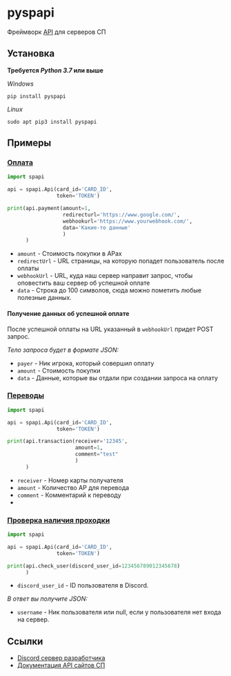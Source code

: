 # pyspapi 
Фреймворк [API](https://github.com/sp-worlds/api-docs) для серверов СП

## Установка
**Требуется *Python 3.7* или выше**

*Windows*
```commandline
pip install pyspapi
```
*Linux*
```commandline
sudo apt pip3 install pyspapi
```

## Примеры
### [Оплата](https://github.com/sp-worlds/api-docs/blob/main/PAYMENTS.md)

```Python
import spapi

api = spapi.Api(card_id='CARD_ID',
                token='TOKEN')

print(api.payment(amount=1,
                  redirecturl='https://www.google.com/',
                  webhookurl='https://www.yourwebhook.com/',
                  data='Какие-то данные'
                  )
      )

```
- `amount` - Стоимость покупки в АРах
- `redirectUrl` - URL страницы, на которую попадет пользователь после оплаты
- `webhookUrl` - URL, куда наш сервер направит запрос, чтобы оповестить ваш сервер об успешной оплате
- `data` - Строка до 100 символов, сюда можно пометить любые полезные данных.
#### Получение данных об успешной оплате
После успешной оплаты на URL указанный в `webhookUrl` придет POST запрос.

*Тело запроса будет в формате JSON:*

- `payer` - Ник игрока, который совершил оплату
- `amount` - Стоимость покупки
- `data` - Данные, которые вы отдали при создании запроса на оплату

### [Переводы](https://github.com/sp-worlds/api-docs/blob/main/TRANSACTIONS.md)

```Python
import spapi

api = spapi.Api(card_id='CARD_ID',
                token='TOKEN')

print(api.transaction(receiver='12345',
                      amount=1,
                      comment="test"
                      )
      )

```
- `receiver` - Номер карты получателя
- `amount` - Количество АР для перевода
- `comment` - Комментарий к переводу
- 
### [Проверка наличия проходки](https://github.com/sp-worlds/api-docs/blob/main/USERS.md)

```Python
import spapi

api = spapi.Api(card_id='CARD_ID',
                token='TOKEN')

print(api.check_user(discord_user_id=123456789012345678)
      )

```
- `discord_user_id` - ID пользователя в Discord.

*В ответ вы получите JSON:*

- `username` - Ник пользователя или null, если у пользователя нет входа на сервер.


## Ссылки

- [Discord сервер разработчика](https://discord.gg/sJYtYnhN)
- [Документация API сайтов СП](https://github.com/sp-worlds/api-docs)